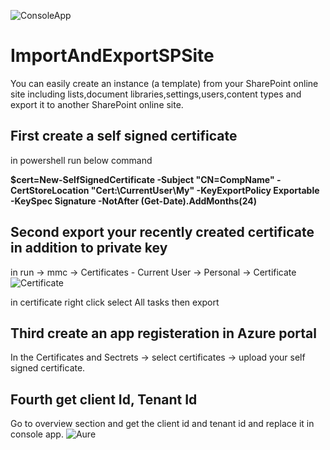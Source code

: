 ![ConsoleApp](https://github.com/Shmata/ImportAndExportSPSite/assets/2398297/d7b887bb-ac0c-408c-88ba-942ca035060f)

# ImportAndExportSPSite
You can easily create an instance (a template) from your SharePoint online site including lists,document libraries,settings,users,content types and export it to another SharePoint online site. 

## First create a self signed certificate
in powershell run below command 

**$cert=New-SelfSignedCertificate -Subject "CN=CompName"  -CertStoreLocation "Cert:\CurrentUser\My"  -KeyExportPolicy Exportable -KeySpec Signature -NotAfter (Get-Date).AddMonths(24)**

## Second export your recently created certificate in addition to private key 
in run -> mmc -> Certificates - Current User -> Personal -> Certificate 
![Certificate](https://github.com/Shmata/ImportAndExportSPSite/assets/2398297/d8993c87-43ed-4518-8dd8-74f2c94ecc3d)

in certificate right click select All tasks then export 

## Third create an app registeration in Azure portal 
In the Certificates and Sectrets -> select certificates -> upload your self signed certificate. 

## Fourth get client Id, Tenant Id
Go to overview section and get the client id and tenant id and replace it in console app. 
![Aure](https://github.com/Shmata/ImportAndExportSPSite/assets/2398297/d1b6eee4-19ba-4d68-9871-82af89b4ea93)
